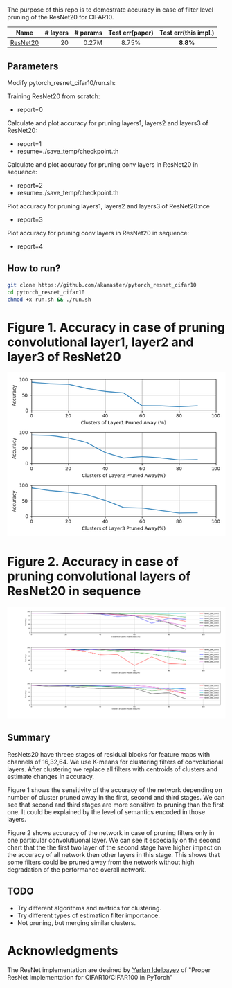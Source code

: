 # 

The purpose of this repo is to demostrate accuracy in case of filter level pruning  of the ResNet20 for CIFAR10. 


| Name      | # layers | # params| Test err(paper) | Test err(this impl.)|
|-----------|---------:|--------:|:-----------------:|:---------------------:|
|[ResNet20](./save_temp/checkpoint.th)   |    20    | 0.27M   | 8.75%| **8.8%**|


## Parameters
Modify pytorch_resnet_cifar10/run.sh:

Training ResNet20 from scratch: 
* report=0

Calculate and plot accuracy for pruning layers1, layers2 and layers3 of ResNet20:
* report=1
* resume=./save_temp/checkpoint.th

Calculate and plot accuracy for pruning conv layers in ResNet20 in sequence:
* report=2
* resume=./save_temp/checkpoint.th

Plot accuracy for pruning layers1, layers2 and layers3 of ResNet20:nce
* report=3

Plot accuracy for pruning conv layers in ResNet20 in sequence:
* report=4



## How to run?
```bash
git clone https://github.com/akamaster/pytorch_resnet_cifar10
cd pytorch_resnet_cifar10
chmod +x run.sh && ./run.sh
```

# Figure 1. Accuracy in case of pruning convolutional layer1, layer2 and layer3 of ResNet20
![Prune blocks](./plots/prune_filter_blocks.png)
# Figure 2. Accuracy in case of pruning convolutional layers of ResNet20 in sequence 
![Prune filters](./plots/prune_each_filter_layer.png)

## Summary
 ResNets20 have threee stages of residual blocks for feature maps with channels of 16,32,64. We use K-means for clustering filters of convolutional layers. After clustering we replace all filters with centroids of clusters and estimate changes in accuracy. 

 Figure 1 shows the sensitivity of the accuracy of the network depending on number of cluster pruned away in the first, second and third stages. We can see that second and third stages are more sensitive to pruning than the first one. It could be explained by the level of semantics encoded in those layers. 

 Figure 2 shows accuracy of the network in case of pruning filters only in one particular convolutiuonal layer. We can see it especially on the second chart that the the first two layer of the second stage have higher impact on the accuracy of all network then other layers in this stage. This shows that some filters could be pruned away from the network without high degradation of the performance overall network. 

## TODO
 * Try different algorithms and metrics for clustering. 
 * Try different types of estimation filter importance.
 * Not pruning, but merging similar clusters.


# Acknowledgments
The ResNet implementation are desined by [Yerlan Idelbayev](https://github.com/akamaster/pytorch_resnet_cifar10.git) of "Proper ResNet Implementation for CIFAR10/CIFAR100 in PyTorch"
 
 


